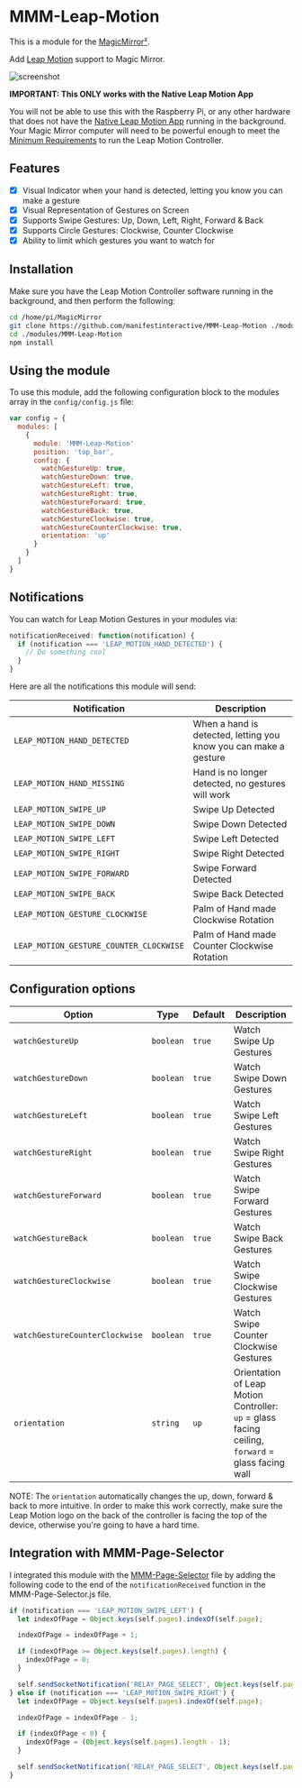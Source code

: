 # MMM-Leap-Motion

This is a module for the [MagicMirror²](https://github.com/MichMich/MagicMirror/).

Add [Leap Motion](https://www.leapmotion.com) support to Magic Mirror.

![screenshot](https://peter.build/magic-mirror/mmm-nest-leap-motion.gif?v=1.0.0)

**IMPORTANT: This ONLY works with the Native Leap Motion App**

You will not be able to use this with the Raspberry Pi, or any other hardware that does not have the [Native Leap Motion App](https://www.leapmotion.com/setup/desktop) running in the background.  Your Magic Mirror computer will need to be powerful enough to meet the [Minimum Requirements](https://support.leapmotion.com/hc/en-us/articles/223783668-What-are-the-system-requirements-) to run the Leap Motion Controller.

## Features

- [X] Visual Indicator when your hand is detected, letting you know you can make a gesture
- [X] Visual Representation of Gestures on Screen
- [X] Supports Swipe Gestures:  Up, Down, Left, Right, Forward & Back
- [X] Supports Circle Gestures:  Clockwise, Counter Clockwise
- [X] Ability to limit which gestures you want to watch for

## Installation

Make sure you have the Leap Motion Controller software running in the background, and then perform the following:

```bash
cd /home/pi/MagicMirror
git clone https://github.com/manifestinteractive/MMM-Leap-Motion ./modules/MMM-Leap-Motion
cd ./modules/MMM-Leap-Motion
npm install
```

## Using the module

To use this module, add the following configuration block to the modules array in the `config/config.js` file:

```js
var config = {
  modules: [
    {
      module: 'MMM-Leap-Motion'
      position: 'top_bar',
      config: {
        watchGestureUp: true,
        watchGestureDown: true,
        watchGestureLeft: true,
        watchGestureRight: true,
        watchGestureForward: true,
        watchGestureBack: true,
        watchGestureClockwise: true,
        watchGestureCounterClockwise: true,
        orientation: 'up'
      }
    }
  ]
}
```

## Notifications

You can watch for Leap Motion Gestures in your modules via:

```js
notificationReceived: function(notification) {
  if (notification === 'LEAP_MOTION_HAND_DETECTED') {
    // Do something cool
  }
}
```

Here are all the notifications this module will send:

Notification                            | Description
----------------------------------------|----------------------------------------------------------------
`LEAP_MOTION_HAND_DETECTED`             | When a hand is detected, letting you know you can make a gesture
`LEAP_MOTION_HAND_MISSING`              | Hand is no longer detected, no gestures will work
`LEAP_MOTION_SWIPE_UP`                  | Swipe Up Detected
`LEAP_MOTION_SWIPE_DOWN`                | Swipe Down Detected
`LEAP_MOTION_SWIPE_LEFT`                | Swipe Left Detected
`LEAP_MOTION_SWIPE_RIGHT`               | Swipe Right Detected
`LEAP_MOTION_SWIPE_FORWARD`             | Swipe Forward Detected
`LEAP_MOTION_SWIPE_BACK`                | Swipe Back Detected
`LEAP_MOTION_GESTURE_CLOCKWISE`         | Palm of Hand made Clockwise Rotation
`LEAP_MOTION_GESTURE_COUNTER_CLOCKWISE` | Palm of Hand made Counter Clockwise Rotation

## Configuration options

Option                         | Type      | Default | Description
-------------------------------|-----------|---------|--------------------------------------------------------------
`watchGestureUp`               | `boolean` | `true`  | Watch Swipe Up Gestures
`watchGestureDown`             | `boolean` | `true`  | Watch Swipe Down Gestures
`watchGestureLeft`             | `boolean` | `true`  | Watch Swipe Left Gestures
`watchGestureRight`            | `boolean` | `true`  | Watch Swipe Right Gestures
`watchGestureForward`          | `boolean` | `true`  | Watch Swipe Forward Gestures
`watchGestureBack`             | `boolean` | `true`  | Watch Swipe Back Gestures
`watchGestureClockwise`        | `boolean` | `true`  | Watch Swipe Clockwise Gestures
`watchGestureCounterClockwise` | `boolean` | `true`  | Watch Swipe Counter Clockwise Gestures
`orientation`                  | `string`  | `up`    | Orientation of Leap Motion Controller: `up` = glass facing ceiling, `forward` = glass facing wall

NOTE:  The `orientation` automatically changes the up, down, forward & back to more intuitive.  In order to make this work correctly, make sure the Leap Motion logo on the back of the controller is facing the top of the device, otherwise you're going to have a hard time.


## Integration with MMM-Page-Selector

I integrated this module with the [MMM-Page-Selector](https://github.com/Veldrovive/MMM-Page-Selector) file by adding the following code to the end of the `notificationReceived` function in the MMM-Page-Selector.js file.

```js
if (notification === 'LEAP_MOTION_SWIPE_LEFT') {
  let indexOfPage = Object.keys(self.pages).indexOf(self.page);

  indexOfPage = indexOfPage + 1;

  if (indexOfPage >= Object.keys(self.pages).length) {
    indexOfPage = 0;
  }

  self.sendSocketNotification('RELAY_PAGE_SELECT', Object.keys(self.pages)[indexOfPage]);
} else if (notification === 'LEAP_MOTION_SWIPE_RIGHT') {
  let indexOfPage = Object.keys(self.pages).indexOf(self.page);

  indexOfPage = indexOfPage - 1;

  if (indexOfPage < 0) {
    indexOfPage = (Object.keys(self.pages).length - 1);
  }

  self.sendSocketNotification('RELAY_PAGE_SELECT', Object.keys(self.pages)[indexOfPage]);
}
```
